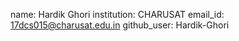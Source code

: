 name: Hardik Ghori
institution: CHARUSAT 
email_id: 17dcs015@charusat.edu.in
github_user: Hardik-Ghori

